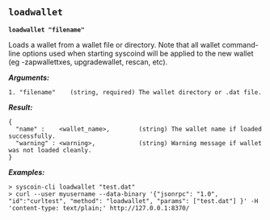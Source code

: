 ## **`loadwallet`**

**`loadwallet "filename"`**

Loads a wallet from a wallet file or directory.
Note that all wallet command-line options used when starting syscoind will be
applied to the new wallet (eg -zapwallettxes, upgradewallet, rescan, etc).

***Arguments:***

```
1. "filename"    (string, required) The wallet directory or .dat file.

```



***Result:***

```
{
  "name" :    <wallet_name>,        (string) The wallet name if loaded successfully.
  "warning" : <warning>,            (string) Warning message if wallet was not loaded cleanly.
}

```



***Examples:***

```
> syscoin-cli loadwallet "test.dat"
> curl --user myusername --data-binary '{"jsonrpc": "1.0", "id":"curltest", "method": "loadwallet", "params": ["test.dat"] }' -H 'content-type: text/plain;' http://127.0.0.1:8370/
```
